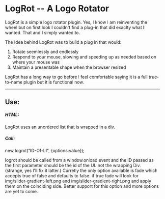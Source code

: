 <h1>LogRot -- A Logo Rotator</h1>

LogRot is a simple logo rotator plugin. Yes, I know I am reinventing the wheel but on first look I couldn't find a plug-in that did exaclty what I wanted. That and I simply wanted to.

The Idea behind LogRot was to build a plug in that would:
<ol>
<li>Rotate seemlessly and endlessly</li>
<li>Respond to your mouse, slowing and speeding up as needed based on where your mouse was</li>
<li>Maintain a presentable shape when the browser resized</li>
</ol>

LogRot has a long way to go before I feel comfortable saying it is a full true-to-name plugin but it is functional now.
<hr />
<h2>Use:</h2>
<h5>HTML:</h5>
LogRot uses an unordered list that is wrapped in a div.
<h5>Call:</h5>
new logrot("ID-Of-LI", {options:value});

logrot should be called from a window.onload event and the ID passed as the first parameter should be the id of the UL not the wrapping Div. (strange, yes I'll fix it latter.)
Curretly the only option available is fade which accepts true of false and defaults to false. if true fade will look for img/slider-gradient-left.png and img/slider-gradient-right.png and apply them on the coinciding side.
Better support for this option and more options are yet to come.
